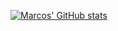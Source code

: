 [![Marcos' GitHub stats](https://github-readme-stats.vercel.app/api?username=marcosb74)](https://github.com/anuraghazra/github-readme-stats)

